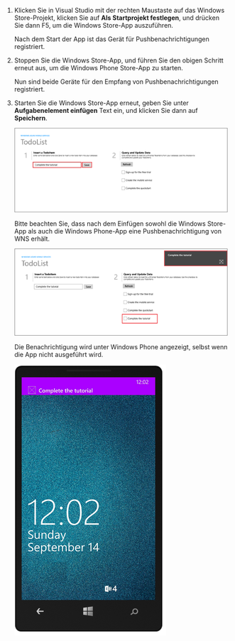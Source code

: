 
1. Klicken Sie in Visual Studio mit der rechten Maustaste auf das Windows Store-Projekt, klicken Sie auf **Als Startprojekt festlegen**, und drücken Sie dann F5, um die Windows Store-App auszuführen.
	
	Nach dem Start der App ist das Gerät für Pushbenachrichtigungen registriert.

2. Stoppen Sie die Windows Store-App, und führen Sie den obigen Schritt erneut aus, um die Windows Phone Store-App zu starten.

	Nun sind beide Geräte für den Empfang von Pushbenachrichtigungen registriert.

3. Starten Sie die Windows Store-App erneut, geben Sie unter **Aufgabenelement einfügen** Text ein, und klicken Sie dann auf **Speichern**.

   	![](./media/mobile-services-javascript-backend-windows-universal-test-push/mobile-quickstart-push1.png)

   	Bitte beachten Sie, dass nach dem Einfügen sowohl die Windows Store-App als auch die Windows Phone-App eine Pushbenachrichtigung von WNS erhält.

   	![](./media/mobile-services-javascript-backend-windows-universal-test-push/mobile-quickstart-push2.png)

	Die Benachrichtigung wird unter Windows Phone angezeigt, selbst wenn die App nicht ausgeführt wird.

   	![](./media/mobile-services-javascript-backend-windows-universal-test-push/mobile-quickstart-push5-wp8.png)

<!---HONumber=Oct15_HO3-->